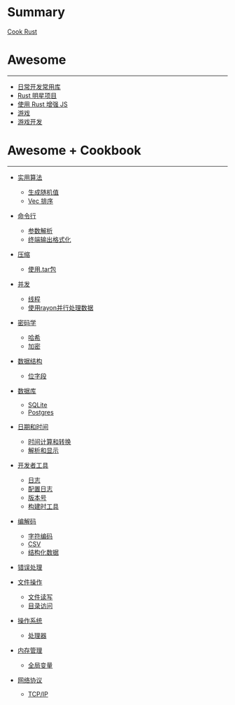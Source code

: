 # Summary

[Cook Rust](about.md)

# Awesome
---
- [日常开发常用库](daily-dev.md)
- [Rust 明星项目](superstar.md)
- [使用 Rust 增强 JS](empowering-js.md)
- [游戏](games.md)
- [游戏开发](gamedev.md)

  
# Awesome + Cookbook
---
- [实用算法](algos/awesome.md)
  - [生成随机值](algos/randomness.md)
  - [Vec 排序](algos/sorting.md)

- [命令行](cmd/awesome.md)
  - [参数解析](cmd/parsing.md)
  - [终端输出格式化](cmd/ansi.md)


- [压缩]()
  - [使用.tar包](compression/tar.md)


- [并发]()
  - [线程](cocurrency/threads.md)
  - [使用rayon并行处理数据](cocurrency/parallel.md)


- [密码学]()
  - [哈希](cryptography/hashing.md)
  - [加密](cryptography/encryption.md)


- [数据结构]()
  - [位字段](datastructures/bitfield.md)


- [数据库]()
  - [SQLite](database/sqlite.md)
  - [Postgres](database/postgres.md)


- [日期和时间]()
  - [时间计算和转换](datetime/duration.md)
  - [解析和显示](datetime/parsing.md)


- [开发者工具]()
  - [日志](devtools/log.md)
  - [配置日志](devtools/config-log.md)
  - [版本号](devtools/version.md)
  - [构建时工具](devtools/build-tools.md)


- [编解码]()
  - [字符编码](encoding/strings.md)
  - [CSV](encoding/csv.md)
  - [结构化数据](encoding/structured.md)


- [错误处理]()

- [文件操作]()
  - [文件读写](files/read-write.md)
  - [目录访问](files/dir.md)


- [操作系统](os/awesome.md)
  - [处理器](os/processor.md)


- [内存管理]()
  - [全局变量](memory/global-vars.md)


- [网络协议]()
  - [TCP/IP](protocols/tcpip.md)

